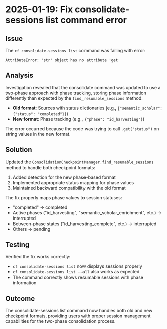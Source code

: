 # 2025-01-19: Fix consolidate-sessions list command error

## Issue
The `cf consolidate-sessions list` command was failing with error:
```
AttributeError: 'str' object has no attribute 'get'
```

## Analysis
Investigation revealed that the consolidate command was updated to use a two-phase approach with phase tracking, storing phase information differently than expected by the `find_resumable_sessions` method:

- **Old format**: Sources with status dictionaries (e.g., `{"semantic_scholar": {"status": "completed"}}`)
- **New format**: Phase tracking (e.g., `{"phase": "id_harvesting"}`)

The error occurred because the code was trying to call `.get("status")` on string values in the new format.

## Solution
Updated the `ConsolidationCheckpointManager.find_resumable_sessions` method to handle both checkpoint formats:

1. Added detection for the new phase-based format
2. Implemented appropriate status mapping for phase values
3. Maintained backward compatibility with the old format

The fix properly maps phase values to session statuses:
- "completed" → completed
- Active phases ("id_harvesting", "semantic_scholar_enrichment", etc.) → interrupted
- Between-phase states ("id_harvesting_complete", etc.) → interrupted
- Others → pending

## Testing
Verified the fix works correctly:
- `cf consolidate-sessions list` now displays sessions properly
- `cf consolidate-sessions list --all` also works as expected
- The command correctly shows resumable sessions with phase information

## Outcome
The consolidate-sessions list command now handles both old and new checkpoint formats, providing users with proper session management capabilities for the two-phase consolidation process.
